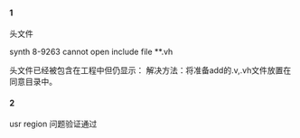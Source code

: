 #### 1


头文件

synth 8-9263
cannot open include file **.vh

头文件已经被包含在工程中但仍显示：
解决方法：将准备add的.v,.vh文件放置在同意目录中。

#### 2

usr region 问题验证通过